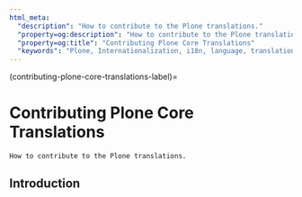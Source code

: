 ```yaml
---
html_meta:
  "description": "How to contribute to the Plone translations."
  "property=og:description": "How to contribute to the Plone translations."
  "property=og:title": "Contributing Plone Core Translations"
  "keywords": "Plone, Internationalization, i18n, language, translation, localization"
---
```


(contributing-plone-core-translations-label)=

# Contributing Plone Core Translations

```{admonition} Description
How to contribute to the Plone translations.
```


## Introduction

